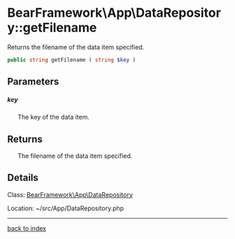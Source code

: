 # BearFramework\App\DataRepository::getFilename

Returns the filename of the data item specified.

```php
public string getFilename ( string $key )
```

## Parameters

##### key

&nbsp;&nbsp;&nbsp;&nbsp;&nbsp;&nbsp;The key of the data item.

## Returns

&nbsp;&nbsp;&nbsp;&nbsp;&nbsp;&nbsp;The filename of the data item specified.

## Details

Class: [BearFramework\App\DataRepository](bearframework.app.datarepository.class.md)

Location: ~/src/App/DataRepository.php

---

[back to index](index.md)

